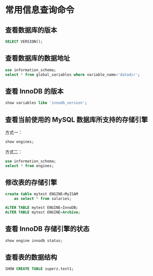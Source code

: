 # 常用信息查询命令

## 查看数据库的版本

```sql
SELECT VERSION();
```

## 查看数据库的数据地址

```sql
use information_schema;
select * from global_variables where variable_name='datadir';
```

## 查看 InnoDB 的版本

```sql
show variables like 'innodb_version';
```

## 查看当前使用的 MySQL 数据库所支持的存储引擎

方式一：

```sql
show engines;
```

方式二：

```sql
use information_schema;
select * from engines;
```

## 修改表的存储引擎

```sql
create table mytest ENGINE=MyISAM 
    as select * from salaries;

ALTER TABLE mytest ENGINE=InnoDB;
ALTER TABLE mytest ENGINE=Archive;
```

## 查看 InnoDB 存储引擎的状态

```sql
show engine innodb status;
```

## 查看表的数据结构

```sql
SHOW CREATE TABLE superz.test1;
```